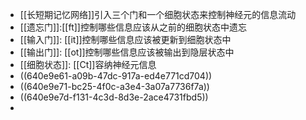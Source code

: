 - [[长短期记忆网络]]引入三个门和一个细胞状态来控制神经元的信息流动
- [[遗忘门]]:[[ft]]控制哪些信息应该从之前的细胞状态中遗忘
- [[输入门]]: [[it]]控制哪些信息应该被更新到细胞状态中
- [[输出门]]: [[ot]]控制哪些信息应该被输出到隐层状态中
- [[细胞状态]]: [[Ct]]容纳神经元信息
- ((640e9e61-a09b-47dc-917a-ed4e771cd704))
- ((640e9e71-bc25-4f0c-a3e4-3a07a7736f7a))
- ((640e9e7d-f131-4c3d-8d3e-2ace4731fbd5))
-